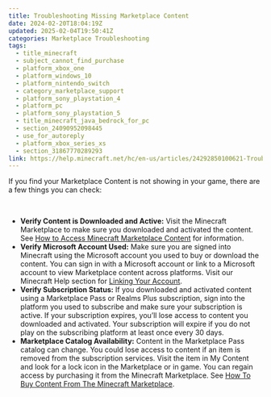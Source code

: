```yaml
---
title: Troubleshooting Missing Marketplace Content
date: 2024-02-20T18:04:19Z
updated: 2025-02-04T19:50:41Z
categories: Marketplace Troubleshooting
tags:
  - title_minecraft
  - subject_cannot_find_purchase
  - platform_xbox_one
  - platform_windows_10
  - platform_nintendo_switch
  - category_marketplace_support
  - platform_sony_playstation_4
  - platform_pc
  - platform_sony_playstation_5
  - title_minecraft_java_bedrock_for_pc
  - section_24090952098445
  - use_for_autoreply
  - platform_xbox_series_xs
  - section_31867770289293
link: https://help.minecraft.net/hc/en-us/articles/24292850100621-Troubleshooting-Missing-Marketplace-Content
---
```


If you find your Marketplace Content is not showing in your game, there are a few things you can check:

 

- **Verify Content is Downloaded and Active:** Visit the Minecraft Marketplace to make sure you downloaded and activated the content. See [How to Access Minecraft Marketplace Content](../Managing-Marketplace-Content/How-to-Access-Minecraft-Marketplace-Content.md) for information.
- **Verify Microsoft Account Used:** Make sure you are signed into Minecraft using the Microsoft account you used to buy or download the content. You can sign in with a Microsoft account or link to a Microsoft account to view Marketplace content across platforms. Visit our Minecraft Help section for [Linking Your Account](https://help.minecraft.net/hc/en-us/sections/29296773863181).
- **Verify Subscription Status:** If you downloaded and activated content using a Marketplace Pass or Realms Plus subscription, sign into the platform you used to subscribe and make sure your subscription is active. If your subscription expires, you’ll lose access to content you downloaded and activated. Your subscription will expire if you do not play on the subscribing platform at least once every 30 days.
- **Marketplace Catalog Availability:** Content in the Marketplace Pass catalog can change. You could lose access to content if an item is removed from the subscription services. Visit the item in My Content and look for a lock icon in the Marketplace or in game. You can regain access by purchasing it from the Minecraft Marketplace. See [How To Buy Content From The Minecraft Marketplace](../Buying-Marketplace-Content/Buy-Content-from-the-Minecraft-Marketplace.md).
